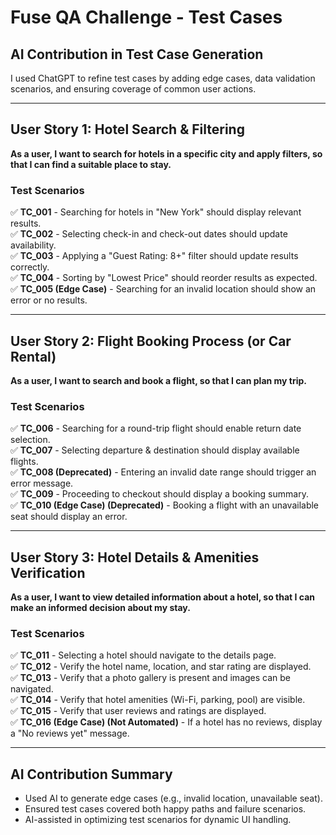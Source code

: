# Fuse QA Challenge - Test Cases

## AI Contribution in Test Case Generation
I used ChatGPT to refine test cases by adding edge cases, data validation scenarios, and ensuring coverage of common user actions.

---

## **User Story 1: Hotel Search & Filtering**
**As a user, I want to search for hotels in a specific city and apply filters, so that I can find a suitable place to stay.**

### **Test Scenarios**
✅ **TC_001** - Searching for hotels in "New York" should display relevant results.  
✅ **TC_002** - Selecting check-in and check-out dates should update availability.  
✅ **TC_003** - Applying a "Guest Rating: 8+" filter should update results correctly.  
✅ **TC_004** - Sorting by "Lowest Price" should reorder results as expected.  
✅ **TC_005 (Edge Case)** - Searching for an invalid location should show an error or no results.  

---

## **User Story 2: Flight Booking Process (or Car Rental)**
**As a user, I want to search and book a flight, so that I can plan my trip.**

### **Test Scenarios**
✅ **TC_006** - Searching for a round-trip flight should enable return date selection.  
✅ **TC_007** - Selecting departure & destination should display available flights.  
✅ **TC_008 (Deprecated)** - Entering an invalid date range should trigger an error message.  
✅ **TC_009** - Proceeding to checkout should display a booking summary.  
✅ **TC_010 (Edge Case) (Deprecated)** - Booking a flight with an unavailable seat should display an error.  

---

## **User Story 3: Hotel Details & Amenities Verification**
**As a user, I want to view detailed information about a hotel, so that I can make an informed decision about my stay.**

### **Test Scenarios**
✅ **TC_011** - Selecting a hotel should navigate to the details page.  
✅ **TC_012** - Verify the hotel name, location, and star rating are displayed.  
✅ **TC_013** - Verify that a photo gallery is present and images can be navigated.  
✅ **TC_014** - Verify that hotel amenities (Wi-Fi, parking, pool) are visible.  
✅ **TC_015** - Verify that user reviews and ratings are displayed.  
✅ **TC_016 (Edge Case) (Not Automated)** - If a hotel has no reviews, display a "No reviews yet" message.  

---

## **AI Contribution Summary**
- Used AI to generate edge cases (e.g., invalid location, unavailable seat).
- Ensured test cases covered both happy paths and failure scenarios.
- AI-assisted in optimizing test scenarios for dynamic UI handling.
